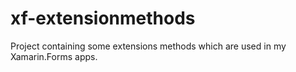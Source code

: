 # xf-extensionmethods
Project containing some extensions methods which are used in my Xamarin.Forms apps.
